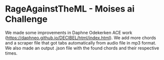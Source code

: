 # RageAgainstTheML - Moises ai Challenge

We made some improvements in Daphne Odekerken ACE work (https://daphneo.github.io/DECIBEL/html/index.html). We add more chords and a scraper file that got tabs automatically from audio file in mp3 format. We also made an output .json file with the found chords and their respective times.
